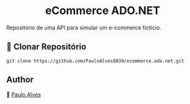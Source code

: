<h1 align="center">eCommerce ADO.NET</h1>
Repositório de uma API para simular um e-commerce fictício. 


## :floppy_disk: Clonar Repositório

`git clone https://github.com/PauloAlves8039/ecommerce.ado.net.git`

## Author

:boy: [Paulo Alves](https://github.com/PauloAlves8039)

